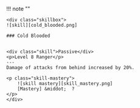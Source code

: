 !!! note ""

    <div class="skillbox">
    ![skill][cold_blooded.png]
     
    ### Cold Blooded

    
    <div class="skill">Passive</div>
    <p>Level 8 Ranger</p>
    ---
    Damage of attacks from behind increased by 20%.

    <p class="skill-mastery">
        ![skill mastery][skill_mastery.png] 
        [Mastery] &middot;  ?
    </p> 
    </div>

